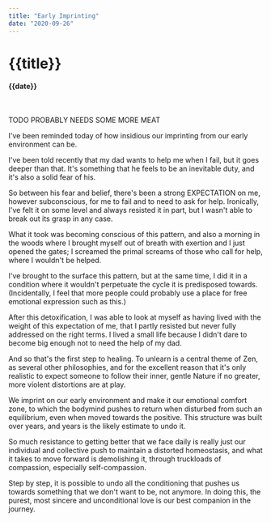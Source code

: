 ```yaml
---
title: "Early Imprinting"
date: "2020-09-26"
---
```

# {{title}}

#### {{date}}

<br>

TODO PROBABLY NEEDS SOME MORE MEAT

I've been reminded today of how insidious our imprinting from our early environment can be.

I've been told recently that my dad wants to help me when I fail, but it goes deeper than that. It's something that he feels to be an inevitable duty, and it's also a solid fear of his.

So between his fear and belief, there's been a strong EXPECTATION on me, however subconscious, for me to fail and to need to ask for help. Ironically, I've felt it on some level and always resisted it in part, but I wasn't able to break out its grasp in any case.

What it took was becoming conscious of this pattern, and also a morning in the woods where I brought myself out of breath with exertion and I just opened the gates; I screamed the primal screams of those who call for help, where I wouldn't be helped.

I've brought to the surface this pattern, but at the same time, I did it in a condition where it wouldn't perpetuate the cycle it is predisposed towards. (Incidentally, I feel that more people could probably use a place for free emotional expression such as this.)

After this detoxification, I was able to look at myself as having lived with the weight of this expectation of me, that I partly resisted but never fully addressed on the right terms. I lived a small life because I didn't dare to become big enough not to need the help of my dad.

And so that's the first step to healing. To unlearn is a central theme of Zen, as several other philosophies, and for the excellent reason that it's only realistic to expect someone to follow their inner, gentle Nature if no greater, more violent distortions are at play.

We imprint on our early environment and make it our emotional comfort zone, to which the bodymind pushes to return when disturbed from such an equilibrium, even when moved towards the positive. This structure was built over years, and years is the likely estimate to undo it.

So much resistance to getting better that we face daily is really just our individual and collective push to maintain a distorted homeostasis, and what it takes to move forward is demolishing it, through truckloads of compassion, especially self-compassion.

Step by step, it is possible to undo all the conditioning that pushes us towards something that we don't want to be, not anymore. In doing this, the purest, most sincere and unconditional love is our best companion in the journey.